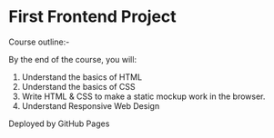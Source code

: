 # First Frontend Project

Course outline:-

By the end of the course, you will:
1. Understand the basics of HTML
2. Understand the basics of CSS
3. Write HTML & CSS to make a static mockup work in the browser.
4. Understand Responsive Web Design

Deployed by GitHub Pages
